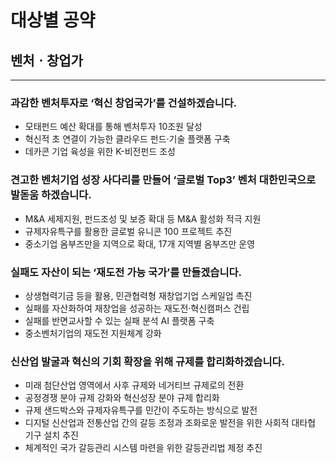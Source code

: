 # 대상별 공약

## 벤처ㆍ창업가

---

### 과감한 벤처투자로 ‘혁신 창업국가’를 건설하겠습니다.
- 모태펀드 예산 확대를 통해 벤처투자 10조원 달성
- 혁신적 초 연결이 가능한 클라우드 펀드·기술 플랫폼 구축
- 데카콘 기업 육성을 위한 K-비전펀드 조성

###  견고한 벤처기업 성장 사다리를 만들어 ‘글로벌 Top3’ 벤처 대한민국으로 발돋움 하겠습니다.
- M&A 세제지원, 펀드조성 및 보증 확대 등 M&A 활성화 적극 지원
- 규제자유특구를 활용한 글로벌 유니콘 100 프로젝트 추진
- 중소기업 옴부즈만을 지역으로 확대, 17개 지역별 옴부즈만 운영

###  실패도 자산이 되는 ‘재도전 가능 국가’를 만들겠습니다.
- 상생협력기금 등을 활용, 민관협력형 재창업기업 스케일업 촉진
- 실패를 자산화하여 재창업을 성공하는 재도전·혁신캠퍼스 건립
- 실패를 반면교사할 수 있는 실패 분석 AI 플랫폼 구축
- 중소벤처기업의 재도전 지원체계 강화

###  신산업 발굴과 혁신의 기회 확장을 위해 규제를 합리화하겠습니다.
- 미래 첨단산업 영역에서 사후 규제와 네거티브 규제로의 전환
- 공정경쟁 분야 규제 강화와 혁신성장 분야 규제 합리화
- 규제 샌드박스와 규제자유특구를 민간이 주도하는 방식으로 발전
- 디지털 신산업과 전통산업 간의 갈등 조정과 조화로운 발전을 위한 사회적 대타협 기구 설치 추진
- 체계적인 국가 갈등관리 시스템 마련을 위한 갈등관리법 제정 추진